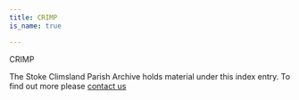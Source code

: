 ```yaml
---
title: CRIMP
is_name: true

---
```


CRIMP


The Stoke Climsland Parish Archive holds material under this index entry. To find out more please [contact us](/contact/)
